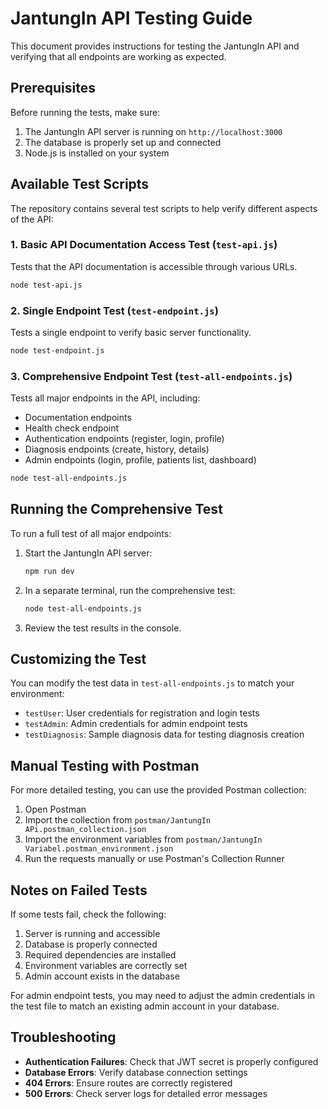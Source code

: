 # JantungIn API Testing Guide

This document provides instructions for testing the JantungIn API and verifying that all endpoints are working as expected.

## Prerequisites

Before running the tests, make sure:

1. The JantungIn API server is running on `http://localhost:3000`
2. The database is properly set up and connected
3. Node.js is installed on your system

## Available Test Scripts

The repository contains several test scripts to help verify different aspects of the API:

### 1. Basic API Documentation Access Test (`test-api.js`)

Tests that the API documentation is accessible through various URLs.

```bash
node test-api.js
```

### 2. Single Endpoint Test (`test-endpoint.js`)

Tests a single endpoint to verify basic server functionality.

```bash
node test-endpoint.js
```

### 3. Comprehensive Endpoint Test (`test-all-endpoints.js`)

Tests all major endpoints in the API, including:

- Documentation endpoints
- Health check endpoint
- Authentication endpoints (register, login, profile)
- Diagnosis endpoints (create, history, details)
- Admin endpoints (login, profile, patients list, dashboard)

```bash
node test-all-endpoints.js
```

## Running the Comprehensive Test

To run a full test of all major endpoints:

1. Start the JantungIn API server:

   ```bash
   npm run dev
   ```

2. In a separate terminal, run the comprehensive test:

   ```bash
   node test-all-endpoints.js
   ```

3. Review the test results in the console.

## Customizing the Test

You can modify the test data in `test-all-endpoints.js` to match your environment:

- `testUser`: User credentials for registration and login tests
- `testAdmin`: Admin credentials for admin endpoint tests
- `testDiagnosis`: Sample diagnosis data for testing diagnosis creation

## Manual Testing with Postman

For more detailed testing, you can use the provided Postman collection:

1. Open Postman
2. Import the collection from `postman/JantungIn APi.postman_collection.json`
3. Import the environment variables from `postman/JantungIn Variabel.postman_environment.json`
4. Run the requests manually or use Postman's Collection Runner

## Notes on Failed Tests

If some tests fail, check the following:

1. Server is running and accessible
2. Database is properly connected
3. Required dependencies are installed
4. Environment variables are correctly set
5. Admin account exists in the database

For admin endpoint tests, you may need to adjust the admin credentials in the test file to match an existing admin account in your database.

## Troubleshooting

- **Authentication Failures**: Check that JWT secret is properly configured
- **Database Errors**: Verify database connection settings
- **404 Errors**: Ensure routes are correctly registered
- **500 Errors**: Check server logs for detailed error messages
